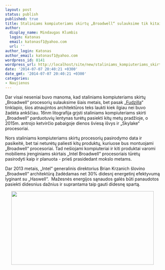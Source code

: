 ```yaml
---
layout: post
status: publish
published: true
title: Staliniams kompiuteriams skirtų „Broadwell“ sulauksime tik kitais metais
author:
  display_name: Mindaugas Klumbis
  login: Katonas
  email: katonasf1@yahoo.com
  url: ''
author_login: Katonas
author_email: katonasf1@yahoo.com
wordpress_id: 8141
wordpress_url: http://localhost/site/new/staliniams_kompiuteriams_skirtu_broadwell_sulauksime_tik_kitais_metais/
date: '2014-07-07 20:40:21 +0300'
date_gmt: '2014-07-07 20:40:21 +0300'
categories:
- Naujienos
---
```

<p>
	Dar visai neseniai buvo manoma, kad staliniams kompiuteriams skirtų &bdquo;Broadwell&ldquo; procesorių sulauksime &scaron;iais metais, bet pasak &bdquo;<u><a href="http://www.fudzilla.com/home/item/35154-broadwell-14nm-desktop-comes-late-in-q2-2015">Fudzilla</a></u>&ldquo; tinklapio, &scaron;ios atnaujintos architektūros teks laukti kiek ilgiau nei buvo žadėta ank&scaron;čiau. 16nm litografija grįsti staliniams kompiuteriams skirti &bdquo;Broadwell&ldquo; parduotuvių lentynas turėtų pasiekti kitų metų pradžioje, o 2015m. antrojo ketvirčio pabaigoje dienos &scaron;viesą i&scaron;vys ir &bdquo;Skylake&ldquo; procesoriai.</p>
<p>
	Nors staliniams kompiuteriams skirtų procesorių pasirodymo data ir pasikeitė, bet tai neturėtų paliesti kitų produktų, kuriuose bus montuojami &bdquo;Broadwell&ldquo; procesoriai. Tad ne&scaron;iojami kompiuteriai ir kiti produktai varomi mobiliems įrenginiams skirtais &bdquo;Intel Broadwell&ldquo; procesoriais tūrėtų pasirodyti kaip ir planuota - prie&scaron; prasidedant mokslo metams.</p>
<p>
	Dar 2013 metais, &bdquo;Intel&ldquo; generalinis direktorius Brian Krzanich &scaron;lovino &bdquo;Broadwell&ldquo; architektūrą žadėdamas net 30% didesnį energetinį efektyvumą lyginant su &bdquo;Haswell&ldquo;. &nbsp;Mažesnės energijos sąnaudos galės būti panaudotos pasiekti didesnius dažnius ir suprantama taip gauti didesnę spartą.&nbsp;</p>
<p style="text-align: center;">
	<a href="http://technews.lt/userfiles/Intel-Desktop-Roadmap-Broadwell-E-Haswell-E-Broadwell-Skylake-Haswell.jpg"><img alt="" src="http://technews.lt/userfiles/Intel-Desktop-Roadmap-Broadwell-E-Haswell-E-Broadwell-Skylake-Haswell.jpg" style="width: 464px; height: 239px;" /></a></p>
